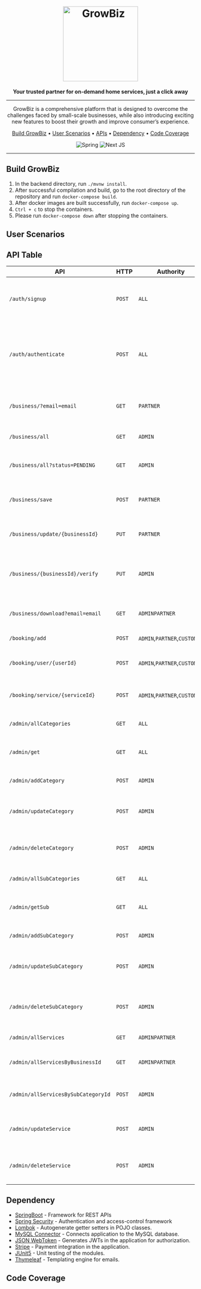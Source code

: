 <div align="center">

<h1>
  <a name="logo" href="http://os-vm163.research.cs.dal.ca:3000"><img src="https://firebasestorage.googleapis.com/v0/b/growbiz-csci5308.appspot.com/o/staticImages%2Fimage-removebg-preview.png?alt=media&token=014f8686-98df-4dfb-a1ac-1d0264bc6707" alt="GrowBiz" width="200"></a>
</h1>

**Your trusted partner for on-demand home services, just a click away**
<hr />

<p>
GrowBiz is a comprehensive platform that is designed to overcome the challenges faced by small-scale businesses, while
also introducing exciting new features to boost their growth and improve consumer’s experience.
</p>

[Build GrowBiz](#build-growbiz) •
[User Scenarios](#user-scenarios) •
[APIs](#api-table) •
[Dependency](#dependency) •
[Code Coverage](#code-coverage)

![Spring](https://img.shields.io/badge/spring-%236DB33F.svg?style=for-the-badge&logo=spring&logoColor=white)
![Next JS](https://img.shields.io/badge/Next-black?style=for-the-badge&logo=next.js&logoColor=white)

<hr />

</div>

## Build GrowBiz

1. In the backend directory, run `./mvnw install`.
2. After successful compilation and build, go to the root directory of the repository and run `docker-compose build`.
3. After docker images are built successfully, run `docker-compose up`.
4. `Ctrl + c` to stop the containers.
5. Please run `docker-compose down` after stopping the containers.

## User Scenarios

## API Table

<table>
<thead>
<tr>
<th>API</th>
<th>HTTP</th>
<th>Authority</th>
<th>Request</th>
<th>Response</th>
<th>Token</th>
<th>Usage</th>
<th>Exceptions</th>
</tr>
</thead>
<tbody>
<tr>
<td><code>/auth/signup</code></td>
<td><code>POST</code></td>
<td><code>ALL</code></td>
<td>{"firstName":"firstName","lastName":"lastName","email":"email","password":"password","role":"role"}</td>
<td>{"token":"token","subject":"email","role":"role"}</td>
<td><code>NO</code></td>
<td>This API is used to Sign Up a user.</td>
<td><ul><li>UserAlreadyExistsException - 41001 - The email you are trying to register is already registered</li></ul></td>
</tr>

<tr>
<td><code>/auth/authenticate</code></td>
<td><code>POST</code></td>
<td><code>ALL</code></td>
<td>{"email":"email","password":"password","role":"role"}</td>
<td>{"token":"token","subject":"email","role":"role"}</td>
<td><code>NO</code></td>
<td>This API is used to Login to the application.</td>
<td><ul><li>UsernameNotFoundException - 41002 - No Username exists with email: email</li><li>BadCredentialsException - 41003 - Incorrect username or password. Please sign in with correct credentials</li></ul></td>
</tr>

<tr>
<td><code>/business/?email=email</code></td>
<td><code>GET</code></td>
<td><code>PARTNER</code></td>
<td></td>
<td>{"subject":"email","role":"role","businesses":[{"businessId":"businessId","businessName":"businessName","email":"email","status":"status","categoryId":"categoryId","fileURL":"fileURL","description":"description"}]}</td>
<td><code>YES</code></td>
<td>This API is used to get the Business of the PARTNER.</td>
<td><ul><li>BusinessNotFoundException - 42002 - There is no business linked to the given email</li></ul></td>
</tr>

<tr>
<td><code>/business/all</code></td>
<td><code>GET</code></td>
<td><code>ADMIN</code></td>
<td></td>
<td>{"subject":"email","role":"role","businesses":[{"businessId":"businessId","businessName":"businessName","email":"email","status":"status","categoryId":"categoryId","fileURL":"fileURL","description":"description"}]}</td>
<td><code>YES</code></td>
<td>This API is used to get ALL the businesses in the Application.</td>
</tr>

<tr>
<td><code>/business/all?status=PENDING</code></td>
<td><code>GET</code></td>
<td><code>ADMIN</code></td>
<td></td>
<td>{"subject":"email","role":"role","businesses":[{"businessId":"businessId","businessName":"businessName","email":"email","status":"status","categoryId":"categoryId","fileURL":"fileURL"}]}</td>
<td><code>YES</code></td>
<td>This API is used to get ALL the businesses in the Application with Query param "status".</td>
</tr>

<tr>
<td><code>/business/save</code></td>
<td><code>POST</code></td>
<td><code>PARTNER</code></td>
<td>file and business{"businessName":"businessName","email":"email","categoryId":"categoryId","role":"role","description":"description"}</td>
<td>{"subject":"email","role":"role","businesses":[{"businessId":"businessId","businessName":"businessName","email":"email","status":"status","categoryId":"categoryId","fileURL":"fileURL"}]}</td>
<td><code>YES</code></td>
<td>This API is used to register a Business.</td>
<td><ul><li>BusinessAlreadyExistsException - 42001 - Business already exists with the given email</li></ul></td>
</tr>

<tr>
<td><code>/business/update/{businessId}</code></td>
<td><code>PUT</code></td>
<td><code>PARTNER</code></td>
<td>file and business{"businessName":"businessName","email":"email","categoryId":"categoryId","role":"role"}</td>
<td>{"subject":"email","role":"role","businesses":[{"businessId":"businessId","businessName":"businessName","email":"email","status":"status","categoryId":"categoryId","fileURL":"fileURL"}]}</td>
<td><code>YES</code></td>
<td>This API is used to update the business details based on businessId</td>
</tr>

<tr>
<td><code>/business/{businessId}/verify</code></td>
<td><code>PUT</code></td>
<td><code>ADMIN</code></td>
<td>{"status":"status", "reason":"reason"}</td>
<td>Business "businessName" has been APPROVED/DECLINED! Email has been sent to the Partner!</td>
<td><code>YES</code></td>
<td>This API is used to update the businessStatus to APPROVED/DECLINED. <i>(Note: An email is sent to the PARTNER)</i></td>
</tr>

<tr>
<td><code>/business/download?email=email</code></td>
<td><code>GET</code></td>
<td><code>ADMIN</code><code>PARTNER</code></td>
<td></td>
<td>MediaType.IMAGE_JPEG</td>
<td><code>YES</code></td>
<td>This API is used to download the verification document of the given PARTNER</td>
</tr>

<tr>
<td><code>/booking/add</code></td>
<td><code>POST</code></td>
<td><code>ADMIN</code>,<code>PARTNER</code>,<code>CUSTOMER</code></td>
<td></td>
<td></td>
<td><code>YES</code></td>
<td>This API is used to fetch all the bookings</td>
</tr>

<tr>
<td><code>/booking/user/{userId}</code></td>
<td><code>POST</code></td>
<td><code>ADMIN</code>,<code>PARTNER</code>,<code>CUSTOMER</code></td>
<td></td>
<td></td>
<td><code>YES</code></td>
<td>This API is used to fetch all the bookings for a user given user ID</td>
</tr>

<tr>
<td><code>/booking/service/{serviceId}</code></td>
<td><code>POST</code></td>
<td><code>ADMIN</code>,<code>PARTNER</code>,<code>CUSTOMER</code></td>
<td></td>
<td></td>
<td><code>YES</code></td>
<td>This API is used to fetch all the bookings for a service given service ID</td>
</tr>

<tr>
<td><code>/admin/allCategories</code></td>
<td><code>GET</code></td>
<td><code>ALL</code></td>
<td></td>
<td>{[{"categoryID": id, "name": name, "tax": tax}], "isSubCategory": Boolean, "isDeleted": Boolean}</td>
<td><code>YES</code></td>
<td>This API is used to fetch all business categories</td>
<td></td>
</tr>

<tr>
<td><code>/admin/get</code></td>
<td><code>GET</code></td>
<td><code>ALL</code></td>
<td></td>
<td>{{"categoryID": id, "name": name, "tax": tax}, "isSubCategory": Boolean, "isDeleted": Boolean}</td>
<td><code>YES</code></td>
<td>This API is used to fetch a specific a business category by its ID</td>
<td></td>
</tr>

<tr>
<td><code>/admin/addCategory</code></td>
<td><code>POST</code></td>
<td><code>ADMIN</code></td>
<td>{"name": name, "tax": tax}</td>
<td>{{"categoryID": id, "name": name, "tax": tax}, "isSubCategory": Boolean, "isDeleted": Boolean}</td>
<td><code>YES</code></td>
<td>This API is used to add a specific business category</td>
<td></td>
</tr>

<tr>
<td><code>/admin/updateCategory</code></td>
<td><code>POST</code></td>
<td><code>ADMIN</code></td>
<td>{"categoryID": id, "name": name, "tax": tax}</td>
<td>{{"categoryID": id, "name": name, "tax": tax}, "isSubCategory": Boolean, "isDeleted": Boolean}</td>
<td><code>YES</code></td>
<td>This API is used to update a specific business category</td>
<td><ul><li>CategoryNotFoundException - 43102 - The specified category for update in not found</li></ul></td>
</tr>

<tr>
<td><code>/admin/deleteCategory</code></td>
<td><code>POST</code></td>
<td><code>ADMIN</code></td>
<td>{"categoryID": id, "name": name, "tax": tax}</td>
<td>{"isSubCategory": Boolean, "isDeleted": Boolean}</td>
<td><code>YES</code></td>
<td>This API is used to delete a specific business category</td>
<td><ul><li>CategoryNotFoundException - 43102 - The specified category for delete in not found</li></ul></td>
</tr>

<tr>
<td><code>/admin/allSubCategories</code></td>
<td><code>GET</code></td>
<td><code>ALL</code></td>
<td></td>
<td>{[{"subCategoryID": id, "name": name, "tax": tax}], "isSubCategory": Boolean, "isDeleted": Boolean}</td>
<td><code>YES</code></td>
<td>This API is used to fetch all business subcategories</td>
<td></td>
</tr>

<tr>
<td><code>/admin/getSub</code></td>
<td><code>GET</code></td>
<td><code>ALL</code></td>
<td></td>
<td>{{"subCategoryID": id, "name": name, "tax": tax}, "isSubCategory": Boolean, "isDeleted": Boolean}</td>
<td><code>YES</code></td>
<td>This API is used to fetch a specific a business subcategory by its ID</td>
<td></td>
</tr>

<tr>
<td><code>/admin/addSubCategory</code></td>
<td><code>POST</code></td>
<td><code>ADMIN</code></td>
<td>{"name": name, "tax": tax}</td>
<td>{{"subCategoryID": id, "name": name, "tax": tax}, "isSubCategory": Boolean, "isDeleted": Boolean}</td>
<td><code>YES</code></td>
<td>This API is used to add a specific business subcategory</td>
<td></td>
</tr>

<tr>
<td><code>/admin/updateSubCategory</code></td>
<td><code>POST</code></td>
<td><code>ADMIN</code></td>
<td>{"subCategoryID": id, "name": name, "tax": tax}</td>
<td>{{"subCategoryID": id, "name": name, "tax": tax}, "isSubCategory": Boolean, "isDeleted": Boolean}</td>
<td><code>YES</code></td>
<td>This API is used to update a specific business subcategory</td>
<td><ul><li>SubCategoryNotFoundException - 43202 - The specified category for update in not found</li></ul></td>
</tr>

<tr>
<td><code>/admin/deleteSubCategory</code></td>
<td><code>POST</code></td>
<td><code>ADMIN</code></td>
<td>{"subCategoryID": id, "name": name, "tax": tax}</td>
<td>{"isSubCategory": Boolean, "isDeleted": Boolean}</td>
<td><code>YES</code></td>
<td>This API is used to delete a specific business subcategory</td>
<td><ul><li>SubCategoryNotFoundException - 43202 - The specified subcategory for delete in not found</li></ul></td>
</tr>

<tr>
<td><code>/admin/allServices</code></td>
<td><code>GET</code></td>
<td><code>ADMIN</code><code>PARTNER</code></td>
<td></td>
<td>{[{"serviceId": serviceId, "serviceName": serviceName, "description": description, "timeRequired": timeRequired, "businessId": "businessId", "subCategoryId": "subCategoryId"}], "isUpdated": Boolean, "isDeleted": Boolean}</td>
<td><code>YES</code></td>
<td>This API is used to fetch all services</td>
<td></td>
</tr>

<tr>
<td><code>/admin/allServicesByBusinessId</code></td>
<td><code>GET</code></td>
<td><code>ADMIN</code><code>PARTNER</code></td>
<td>@RequestParam businessID=businessID</td>
<td>{[{"serviceId": serviceId, "serviceName": serviceName, "description": description, "timeRequired": timeRequired, "businessId": "businessId", "subCategoryId": "subCategoryId"}], "isUpdated": Boolean, "isDeleted": Boolean}</td>
<td><code>YES</code></td>
<td>This API is used to fetch a specific a business service by its businessID</td>
<td></td>
</tr>

<tr>
<td><code>/admin/allServicesBySubCategoryId</code></td>
<td><code>POST</code></td>
<td><code>ADMIN</code></td>
<td>@RequestParam subCategoryID=subCategoryID</td>
<td>{[{"serviceId": serviceId, "serviceName": serviceName,"price": price, "description": description, "timeRequired": timeRequired, "businessId": "businessId", "subCategoryId": "subCategoryId"}], "isUpdated": Boolean, "isDeleted": Boolean}</td>
<td><code>YES</code></td>
<td>This API is used to add a specific a business service by its subCategoryID</td>
<td></td>
</tr>

<tr>
<td><code>/admin/updateService</code></td>
<td><code>POST</code></td>
<td><code>ADMIN</code></td>
<td>{"serviceId": serviceId, "serviceName": serviceName, "price": price, "description": description, "timeRequired": timeRequired, "businessId": "businessId", "subCategoryId": "subCategoryId"}</td>
<td>{[{"serviceId": serviceId, "serviceName": serviceName, "description": description, "timeRequired": timeRequired, "businessId": "businessId", "subCategoryId": "subCategoryId"}], "isUpdated": Boolean, "isDeleted": Boolean}</td>
<td><code>YES</code></td>
<td>This API is used to update a specific business service</td>
<td><ul><li>ServiceNotFoundException - 44002 - The specified business service for update in not found</li></ul></td>
</tr>

<tr>
<td><code>/admin/deleteService</code></td>
<td><code>POST</code></td>
<td><code>ADMIN</code></td>
<td>{"serviceId": serviceId, "serviceName": serviceName,"price": price, "description": description, "timeRequired": timeRequired, "businessId": "businessId", "subCategoryId": "subCategoryId"}</td>
<td>{"isUpdated": Boolean, "isDeleted": Boolean}</td>
<td><code>YES</code></td>
<td>This API is used to delete a specific business service</td>
<td><ul><li>ServiceNotFoundException - 44002 - The specified business service for delete in not found</li></ul></td>
</tr>

</tbody>
</table>

## Dependency

* [SpringBoot](https://spring.io/projects/spring-boot) - Framework for REST APIs
* [Spring Security](https://spring.io/projects/spring-security) - Authentication and access-control framework
* [Lombok](https://projectlombok.org/) - Autogenerate getter setters in POJO classes.
* [MySQL Connector](https://mvnrepository.com/artifact/mysql/mysql-connector-java) - Connects application to the MySQL
  database.
* [JSON WebToken](https://jwt.io/) - Generates JWTs in the application for authorization.
* [Stripe](https://stripe.com/docs/api) - Payment integration in the application.
* [JUnit5](https://junit.org/junit5/docs/current/user-guide/) - Unit testing of the modules.
* [Thymeleaf](https://www.thymeleaf.org/) - Templating engine for emails.

## Code Coverage


